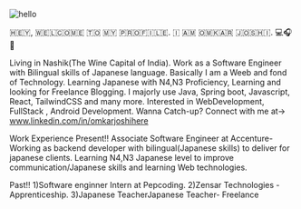 
![hello](https://github.com/omkarjoshihere/omkarjoshihere/assets/97440357/12dd4f45-72e3-46f0-aa2c-1d382e7ac809)

​​🇭​​🇪​​🇾​, ​🇼​​🇪​​🇱​​🇨​​🇴​​🇲​​🇪​ ​🇹​​🇴​ ​🇲​​🇾​ ​🇵​​🇷​​🇴​​🇫​​🇮​​🇱​​🇪​. ​🇮​ ​🇦​​🇲​ ​🇴​​🇲​​🇰​​🇦​​🇷​ ​🇯​​🇴​​🇸​​🇭​​🇮​. 💻🎧🗼


Living in Nashik(The Wine Capital of India). 
Work as a Software Engineer with Bilingual skills of Japanese language. 
Basically I am a Weeb and fond of Technology. Learning Japanese with N4,N3 Proficiency, Learning and looking for Freelance Blogging. 
I majorly use Java, Spring boot, Javascript, React, TailwindCSS and many more.
Interested in WebDevelopment, FullStack , Android Development. 
Wanna Catch-up? Connect with me at-> www.linkedin.com/in/omkarjoshihere


Work Experience
Present!!
Associate Software Engineer at Accenture- Working as backend developer with bilingual(Japanese skills) to deliver for japanese clients.
Learning N4,N3 Japanese level to improve communication/Japanese skills and learning Web technologies.

Past!!
1)Software enginner Intern at Pepcoding. 
2)Zensar Technologies - Apprenticeship.
3)Japanese TeacherJapanese Teacher- Freelance
